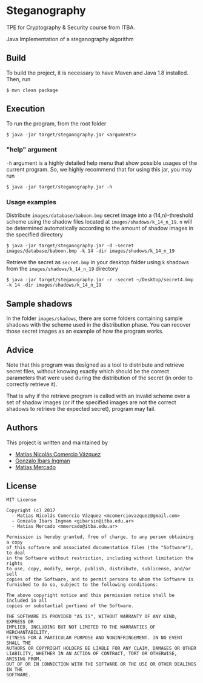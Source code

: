 # Steganography
TPE for Cryptography & Security course from ITBA.

Java Implementation of a steganography algorithm
## Build
To build the project, it is necessary to have Maven and Java 1.8 installed.
Then, run

    $ mvn clean package

## Execution
To run the program, from the root folder

    $ java -jar target/steganography.jar <arguments>

### "help" argument
`-h` argument is a highly detailed help menu that show possible usages of the current program.
So, we highly recommend that for using this jar, you may run

    $ java -jar target/steganography.jar -h

### Usage examples

Distribute `images/database/baboon.bmp` secret image into a (14,n)-threshold scheme using the shadow files located at `images/shadows/k_14_n_19`.
`n` will be determined automatically according to the amount of shadow images in the specified directory

    $ java -jar target/steganography.jar -d -secret images/database/baboon.bmp -k 14 -dir images/shadows/k_14_n_19

Retrieve the secret as `secret.bmp` in your desktop folder using `k` shadows from the `images/shadows/k_14_n_19` directory

    $ java -jar target/steganography.jar -r -secret ~/Desktop/secret4.bmp -k 14 -dir images/shadows/k_14_n_19

## Sample shadows
In the folder `images/shadows`, there are some folders containing sample shadows with the scheme used in the distribution phase.
You can recover those secret images as an example of how the program works.

## Advice
Note that this program was designed as a tool to distribute and retrieve secret files, without knowing exactly which should be the correct parameters 
that were used during the distribution of the secret (in order to correctly retrieve it).

That is why if the retrieve program is called with an invalid scheme over a set of shadow images 
(or if the specified images are not the correct shadows to retrieve the expected secret), program may fail.

## Authors
This project is written and maintained by

- [Matías Nicolás Comercio Vázquez](https://github.com/MatiasComercio)
- [Gonzalo Ibars Ingman](https://github.com/gibarsin)
- [Matías Mercado](https://github.com/MatiasMercado)

## License
    MIT License

    Copyright (c) 2017
      - Matías Nicolás Comercio Vázquez <mcomerciovazquez@gmail.com>
      - Gonzalo Ibars Ingman <gibarsin@itba.edu.ar>
      - Matías Mercado <mmercado@itba.edu.ar>

    Permission is hereby granted, free of charge, to any person obtaining a copy
    of this software and associated documentation files (the "Software"), to deal
    in the Software without restriction, including without limitation the rights
    to use, copy, modify, merge, publish, distribute, sublicense, and/or sell
    copies of the Software, and to permit persons to whom the Software is
    furnished to do so, subject to the following conditions:

    The above copyright notice and this permission notice shall be included in all
    copies or substantial portions of the Software.

    THE SOFTWARE IS PROVIDED "AS IS", WITHOUT WARRANTY OF ANY KIND, EXPRESS OR
    IMPLIED, INCLUDING BUT NOT LIMITED TO THE WARRANTIES OF MERCHANTABILITY,
    FITNESS FOR A PARTICULAR PURPOSE AND NONINFRINGEMENT. IN NO EVENT SHALL THE
    AUTHORS OR COPYRIGHT HOLDERS BE LIABLE FOR ANY CLAIM, DAMAGES OR OTHER
    LIABILITY, WHETHER IN AN ACTION OF CONTRACT, TORT OR OTHERWISE, ARISING FROM,
    OUT OF OR IN CONNECTION WITH THE SOFTWARE OR THE USE OR OTHER DEALINGS IN THE
    SOFTWARE.